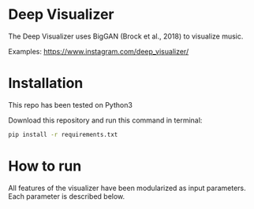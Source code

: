 # Deep Visualizer
The Deep Visualizer uses BigGAN (Brock et al., 2018) to visualize music.

Examples: https://www.instagram.com/deep_visualizer/

# Installation

This repo has been tested on Python3

Download this repository and run this command in terminal:

```bash
pip install -r requirements.txt
```

# How to run

All features of the visualizer have been modularized as input parameters. Each parameter is described below.

